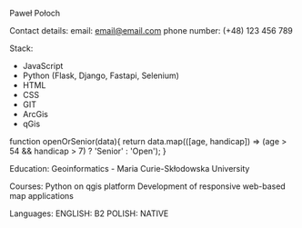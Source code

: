 Paweł Połoch

Contact details:
email: email@email.com
phone number: (+48) 123 456 789


Stack:
- JavaScript
- Python (Flask, Django, Fastapi, Selenium)
- HTML
- CSS
- GIT
- ArcGis
- qGis


function openOrSenior(data){
  return data.map(([age, handicap]) => (age > 54 && handicap > 7) ? 'Senior' : 'Open');
}


Education:
Geoinformatics - Maria Curie-Skłodowska University

Courses:
Python on qgis platform
Development of responsive web-based map applications


Languages:
ENGLISH: B2
POLISH: NATIVE